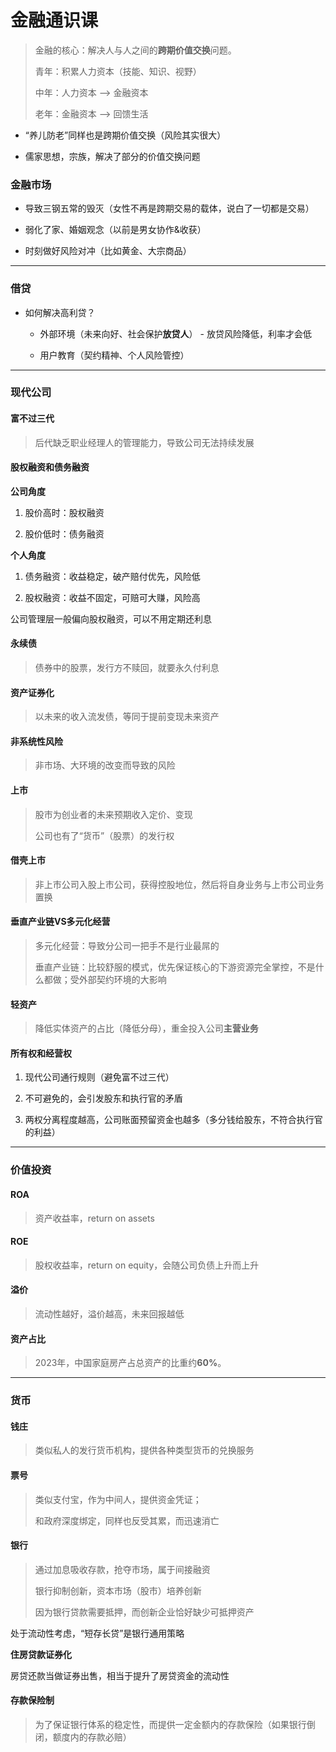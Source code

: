 # 金融通识课

> 金融的核心：解决人与人之间的**跨期价值交换**问题。
> 
> 青年：积累人力资本（技能、知识、视野）
> 
> 中年：人力资本 --> 金融资本
> 
> 老年：金融资本 --> 回馈生活

- “养儿防老”同样也是跨期价值交换（风险其实很大）

- 儒家思想，宗族，解决了部分的价值交换问题

### 金融市场

- 导致三钢五常的毁灭（女性不再是跨期交易的载体，说白了一切都是交易）

- 弱化了家、婚姻观念（以前是男女协作&收获）

- 时刻做好风险对冲（比如黄金、大宗商品）

---

### 借贷

- 如何解决高利贷？
  
  - 外部环境（未来向好、社会保护**放贷人**） - 放贷风险降低，利率才会低
  
  - 用户教育（契约精神、个人风险管控）

---

### 现代公司

#### 富不过三代

> 后代缺乏职业经理人的管理能力，导致公司无法持续发展

#### 股权融资和债务融资

**公司角度**

1. 股价高时：股权融资

2. 股价低时：债务融资

**个人角度**

1. 债务融资：收益稳定，破产赔付优先，风险低

2. 股权融资：收益不固定，可赔可大赚，风险高

公司管理层一般偏向股权融资，可以不用定期还利息

#### 永续债

> 债券中的股票，发行方不赎回，就要永久付利息

#### 资产证券化

> 以未来的收入流发债，等同于提前变现未来资产

#### 非系统性风险

> 非市场、大环境的改变而导致的风险

#### 上市

> 股市为创业者的未来预期收入定价、变现
> 
> 公司也有了“货币”（股票）的发行权

#### 借壳上市

> 非上市公司入股上市公司，获得控股地位，然后将自身业务与上市公司业务置换

#### 垂直产业链VS多元化经营

> 多元化经营：导致分公司一把手不是行业最屌的
> 
> 垂直产业链：比较舒服的模式，优先保证核心的下游资源完全掌控，不是什么都做；受外部契约环境的大影响

#### 轻资产

> 降低实体资产的占比（降低分母），重金投入公司**主营业务**

#### 所有权和经营权

1. 现代公司通行规则（避免富不过三代）

2. 不可避免的，会引发股东和执行官的矛盾

3. 两权分离程度越高，公司账面预留资金也越多（多分钱给股东，不符合执行官的利益）

---

### 价值投资

#### ROA

> 资产收益率，return on assets

#### ROE

> 股权收益率，return on equity，会随公司负债上升而上升

#### 溢价

> 流动性越好，溢价越高，未来回报越低

#### 资产占比

> 2023年，中国家庭房产占总资产的比重约**60%**。

---

### 货币

#### 钱庄

> 类似私人的发行货币机构，提供各种类型货币的兑换服务

#### 票号

> 类似支付宝，作为中间人，提供资金凭证；
> 
> 和政府深度绑定，同样也反受其累，而迅速消亡

#### 银行

> 通过加息吸收存款，抢夺市场，属于间接融资
> 
> 银行抑制创新，资本市场（股市）培养创新
> 
> 因为银行贷款需要抵押，而创新企业恰好缺少可抵押资产



处于流动性考虑，“短存长贷”是银行通用策略



**住房贷款证券化**

房贷还款当做证券出售，相当于提升了房贷资金的流动性



#### 存款保险制

> 为了保证银行体系的稳定性，而提供一定金额内的存款保险（如果银行倒闭，额度内的存款必赔）
